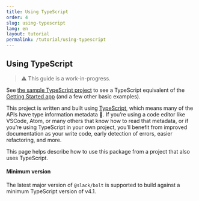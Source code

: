 ```yaml
---
title: Using TypeScript
order: 4
slug: using-typescript
lang: en
layout: tutorial
permalink: /tutorial/using-typescript
---
```

## Using TypeScript
> ⚠️ This guide is a work-in-progress.

See [the sample TypeScript project][1] to see a TypeScript equivalent of the [Getting Started app][2] (and a few other basic examples).

This project is written and built using [TypeScript](https://www.typescriptlang.org/), which means many of the APIs have type information metadata 🎉. If you’re using a code editor like VSCode, Atom, or many others that know how to read that metadata, or if you’re using TypeScript in your own project, you’ll benefit from improved documentation as your write code, early detection of errors, easier refactoring, and more.

This page helps describe how to use this package from a project that also uses TypeScript.

#### Minimum version

The latest major version of `@slack/bolt` is supported to build against a minimum TypeScript version of v4.1.

[1]: https://github.com/slackapi/bolt-js/tree/main/examples/getting-started-typescript
[2]: https://github.com/slackapi/bolt-js-getting-started-app